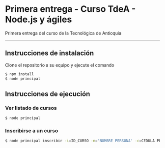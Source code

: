 # Primera entrega - Curso TdeA - Node.js y ágiles

Primera entrega del curso de la Tecnológica de Antioquia

------------------------------------

## Instrucciones de instalación

Clone el repositorio a su equipo y ejecute el comando

```sh
$ npm install
$ node principal
```

## Instrucciones de ejecución

### Ver listado de cursos

```sh
$ node principal
```

### Inscribirse a un curso

```sh
$ node principal inscribir -i=ID_CURSO -n='NOMBRE PERSONA' -c=CEDULA PERSONA
```